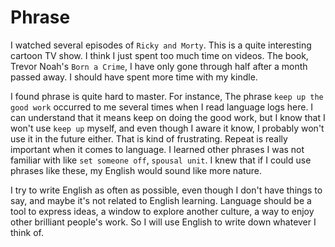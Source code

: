 
# Phrase

I watched several episodes of `Ricky and Morty`. This is a quite interesting cartoon TV show. I think I just spent too much time on videos. The book, Trevor Noah's `Born a Crime`, I have only gone through half after a month passed away. I should have spent more time with my kindle.

I found phrase is quite hard to master. For instance, The phrase `keep up the good work` occurred to me several times when I read language logs here. I can understand that it means keep on doing the good work, but I know that I won't use `keep up` myself, and even though I aware it know, I probably won't use it in the future either. That is kind of frustrating. Repeat is really important when it comes to language. I learned other phrases I was not familiar with like `set someone off`, `spousal unit`. I knew that if I could use phrases like these, my English would sound like more nature.

I try to write English as often as possible, even though I don't have things to say, and maybe it's not related to English learning. Language should be a tool to express ideas, a window to explore another culture, a way to enjoy other brilliant people's work. So I will use English to write down whatever I think of.


